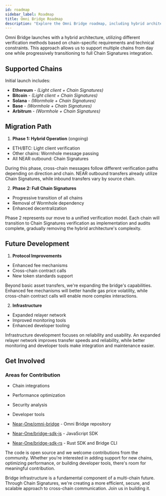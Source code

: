 ```yaml
---
id: roadmap
sidebar_label: Roadmap
title: Omni Bridge Roadmap
description: "Explore the Omni Bridge roadmap, including hybrid architecture launch, Chain Signatures migration path, and future development plans for cross-chain infrastructure."
---
```


Omni Bridge launches with a hybrid architecture, utilizing different verification methods based on chain-specific requirements and technical constraints. This approach allows us to support multiple chains from day one while progressively transitioning to full Chain Signatures integration.

## Supported Chains
Initial launch includes:

- **Ethereum** - _(Light client + Chain Signatures)_
- **Bitcoin** - _(Light client + Chain Signatures)_
- **Solana** - _(Wormhole + Chain Signatures)_
- **Base** - _(Wormhole + Chain Signatures)_
- **Arbitrum** - _(Wormhole + Chain Signatures)_

## Migration Path

1. **Phase 1: Hybrid Operation** (ongoing)
- ETH/BTC: Light client verification
- Other chains: Wormhole message passing
- All NEAR outbound: Chain Signatures

During this phase, cross-chain messages follow different verification paths depending on direction and chain. NEAR outbound transfers already utilize Chain Signatures, while inbound transfers vary by source chain.

2. **Phase 2: Full Chain Signatures**
- Progressive transition of all chains
- Removal of Wormhole dependency
- Enhanced decentralization

Phase 2 represents our move to a unified verification model. Each chain will transition to Chain Signatures verification as implementation and audits complete, gradually removing the hybrid architecture's complexity.

## Future Development
1. **Protocol Improvements**
- Enhanced fee mechanisms
- Cross-chain contract calls
- New token standards support

Beyond basic asset transfers, we're expanding the bridge's capabilities. Enhanced fee mechanisms will better handle gas price volatility, while cross-chain contract calls will enable more complex interactions.

2. **Infrastructure**
- Expanded relayer network
- Improved monitoring tools
- Enhanced developer tooling

Infrastructure development focuses on reliability and usability. An expanded relayer network improves transfer speeds and reliability, while better monitoring and developer tools make integration and maintenance easier.

## Get Involved

### Areas for Contribution
- Chain integrations
- Performance optimization
- Security analysis
- Developer tools

- [Near-One/omni-bridge](https://github.com/Near-One/omni-bridge) - Omni Bridge repository
- [Near-One/bridge-sdk-js](https://github.com/Near-One/bridge-sdk-js) - JavaScript SDK
- [Near-One/bridge-sdk-rs](https://github.com/Near-One/bridge-sdk-rs) - Rust SDK and Bridge CLI

The code is open source and we welcome contributions from the community. Whether you're interested in adding support for new chains, optimizing performance, or building developer tools, there's room for meaningful contribution.

Bridge infrastructure is a fundamental component of a multi-chain future. Through Chain Signatures, we're creating a more efficient, secure, and scalable approach to cross-chain communication. Join us in building it.


